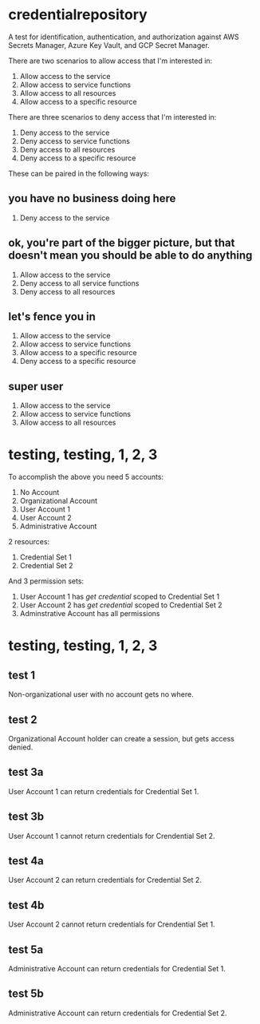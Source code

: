 # credentialrepository

A test for identification, authentication, and authorization against AWS Secrets Manager,
Azure Key Vault, and GCP Secret Manager.

There are two scenarios to allow access that I'm interested in:

1. Allow access to the service
2. Allow access to service functions
3. Allow access to all resources
4. Allow access to a specific resource

There are three scenarios to deny access that I'm interested in:

1. Deny access to the service
2. Deny access to service functions
3. Deny access to all resources
4. Deny access to a specific resource

These can be paired in the following ways:

## you have no business doing here

1. Deny access to the service

## ok, you're part of the bigger picture, but that doesn't mean you should be able to do anything

1. Allow access to the service
2. Deny access to all service functions
3. Deny access to all resources

## let's fence you in

1. Allow access to the service
2. Allow access to service functions
3. Allow access to a specific resource
4. Deny access to a specific resource

## super user

1. Allow access to the service
2. Allow access to service functions
3. Allow access to all resources

# testing, testing, 1, 2, 3

To accomplish the above you need 5 accounts:

1. No Account
2. Organizational Account
3. User Account 1
4. User Account 2
5. Administrative Account

2 resources:

1. Credential Set 1
2. Credential Set 2

And 3 permission sets:

1. User Account 1 has <i>get credential</i> scoped to Credential Set 1
1. User Account 2 has <i>get credential</i> scoped to Credential Set 2
1. Adminstrative Account has all permissions

# testing, testing, 1, 2, 3

## test 1

Non-organizational user with no account gets no where.

## test 2

Organizational Account holder can create a session, but gets access denied.

## test 3a

User Account 1 can return credentials for Credential Set 1.

## test 3b

User Account 1 cannot return credentials for Crendential Set 2.

## test 4a

User Account 2 can return credentials for Credential Set 2.

## test 4b

User Account 2 cannot return credentials for Crendential Set 1.

## test 5a

Administrative Account can return credentials for Credential Set 1.

## test 5b

Administrative Account can return credentials for Credential Set 2.
